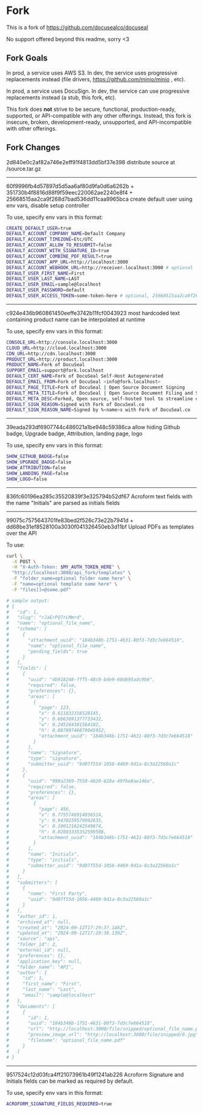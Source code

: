 # Fork

This is a fork of https://github.com/docusealco/docuseal

No support offered beyond this readme, sorry <3

## Fork Goals

In prod, a service uses AWS S3. In dev, the service uses progressive replacements instead (file drivers, https://github.com/minio/minio , etc).

In prod, a service uses DocuSign. In dev, the service can use progressive replacements instead (a stub, this fork, etc).

This fork does **not** strive to be secure, functional, production-ready, supported, or API-compatible with any other offerings. Instead, this fork is insecure, broken, development-ready, unsupported, and API-incompatible with other offerings.

## Fork Changes

2d840e0c2af82a746e2eff91f4813dd5bf37e398 distribute source at /source.tar.gz

---

60f9996fb4d57897d5d5aa6af80d9fa0d6a6262b + 351730b4f8816d88f9f59eec220062ae2240e8f4 + 25668515aa2ca9f268d7bad536dd11caa9965bca create default user using env vars, disable setup controller

To use, specify env vars in this format:

```sh
CREATE_DEFAULT_USER=true
DEFAULT_ACCOUNT_COMPANY_NAME=Default Company
DEFAULT_ACCOUNT_TIMEZONE=Etc/UTC
DEFAULT_ACCOUNT_ALLOW_TO_RESUBMIT=false
DEFAULT_ACCOUNT_WITH_SIGNATURE_ID=true
DEFAULT_ACCOUNT_COMBINE_PDF_RESULT=true
DEFAULT_ACCOUNT_APP_URL=http://localhost:3000
DEFAULT_ACCOUNT_WEBHOOK_URL=http://receiver.localhost:3000 # optional
DEFAULT_USER_FIRST_NAME=First
DEFAULT_USER_LAST_NAME=LAST
DEFAULT_USER_EMAIL=sample@localhost
DEFAULT_USER_PASSWORD=default
DEFAULT_USER_ACCESS_TOKEN=some-token-here # optional, 25668515aa2ca9f268d7bad536dd11caa9965bca

```

---

c924e436b960861450eeffe3742b11fcf0043923 most hardcoded text containing product name can be interpolated at runtime

To use, specify env vars in this format:

```sh
CONSOLE_URL=http://console.localhost:3000
CLOUD_URL=http://cloud.localhost:3000
CDN_URL=http://cdn.localhost:3000
PRODUCT_URL=http://product.localhost:3000
PRODUCT_NAME=Fork of DocuSeal
SUPPORT_EMAIL=support@fork.localhost
DEFAULT_CERT_NAME=Fork of DocuSeal Self-Host Autogenerated
DEFAULT_EMAIL_FROM=Fork of DocuSeal <info@fork.localhost>
DEFAULT_PAGE_TITLE=Fork of DocuSeal | Open Source Document Signing
DEFAULT_META_TITLE=Fork of DocuSeal | Open Source Document Filing and Signing
DEFAULT_META_DESC=Forked, Open source, self-hosted tool to streamline document filling and signing. Create custom PDF forms to complete and sign with an easy to use online tool.
DEFAULT_SIGN_REASON=Signed with Fork of DocuSeal.co
DEFAULT_SIGN_REASON_NAME=Signed by %<name>s with Fork of DocuSeal.co
```

---

39eada293df6907744c486021a1be948c59386ca allow hiding Github badge, Upgrade badge, Attribution, landing page, logo

To use, specify env vars in this format:

```sh
SHOW_GITHUB_BADGE=false
SHOW_UPGRADE_BADGE=false
SHOW_ATTRIBUTION=false
SHOW_LANDING_PAGE=false
SHOW_LOGO=false
```

---

836fc60196ea285c35520839f3e325794b52df67 Acroform text fields with the name "Initials" are parsed as initials fields

---

99075c7575643701fe83bed2f526c73e22b7941d + dd68be31ef8528100a3030f041326450eb3d11bf Upload PDFs as templates over the API

To use:

```sh
curl \
  -X POST \
  -H "X-Auth-Token: $MY_AUTH_TOKEN_HERE" \
  "http://localhost:3000/api_fork/templates" \
  -F "folder_name=optional folder name here" \
  -F "name=optional template name here" \
  -F "files[]=@some.pdf"

# sample output:
# {
#   "id": 1,
#   "slug": "rJaErPQ7rLMmrd",
#   "name": "optional_file_name",
#   "schema": [
#     {
#       "attachment_uuid": "184b348b-1751-4631-80f3-7d3c7e664518",
#       "name": "optional_file_name",
#       "pending_fields": true
#     }
#   ],
#   "fields": [
#     {
#       "uuid": "4b918248-fff5-48c0-bde9-60d695adc9b6",
#       "required": false,
#       "preferences": {},
#       "areas": [
#         {
#           "page": 123,
#           "x": 0.611832158528145,
#           "y": 0.6663091377733432,
#           "w": 0.245264381564182,
#           "h": 0.08789746879045952,
#           "attachment_uuid": "184b348b-1751-4631-80f3-7d3c7e664518"
#         }
#       ],
#       "name": "Signature",
#       "type": "signature",
#       "submitter_uuid": "9d07f55d-1056-4469-9d1a-8c3a22560a1c"
#     },
#     {
#       "uuid": "999a2369-7550-4b20-820a-49fbe8ae146e",
#       "required": false,
#       "preferences": {},
#       "areas": [
#         {
#           "page": 456,
#           "x": 0.7755746914036514,
#           "y": 0.9470239579992635,
#           "w": 0.1001216242549674,
#           "h": 0.02803335352599508,
#           "attachment_uuid": "184b348b-1751-4631-80f3-7d3c7e664518"
#         }
#       ],
#       "name": "Initials",
#       "type": "initials",
#       "submitter_uuid": "9d07f55d-1056-4469-9d1a-8c3a22560a1c"
#     }
#   ],
#   "submitters": [
#     {
#       "name": "First Party",
#       "uuid": "9d07f55d-1056-4469-9d1a-8c3a22560a1c"
#     }
#   ],
#   "author_id": 1,
#   "archived_at": null,
#   "created_at": "2024-09-12T17:29:37.146Z",
#   "updated_at": "2024-09-12T17:29:38.139Z",
#   "source": "api",
#   "folder_id": 2,
#   "external_id": null,
#   "preferences": {},
#   "application_key": null,
#   "folder_name": "API",
#   "author": {
#     "id": 1,
#     "first_name": "First",
#     "last_name": "Last",
#     "email": "sample@localhost"
#   },
#   "documents": [
#     {
#       "id": 1,
#       "uuid": "184b348b-1751-4631-80f3-7d3c7e664518",
#       "url": "http://localhost:3000/file/snipped/optional_file_name.pdf",
#       "preview_image_url": "http://localhost:3000/file/snipped/0.jpg",
#       "filename": "optional_file_name.pdf"
#     }
#   ]
# }
```

---

9517524c12d03fca4ff21073961b49f1241ab226 Acroform Signature and Initials fields can be marked as required by default.

To use, specify env vars in this format:

```sh
ACROFORM_SIGNATURE_FIELDS_REQUIRED=true
```
